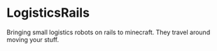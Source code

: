 # LogisticsRails
Bringing small logistics robots on rails to minecraft. They travel around moving your stuff.
